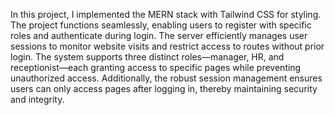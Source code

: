 In this project, I implemented the MERN stack with Tailwind CSS for styling. The project functions seamlessly, enabling users to register with specific roles and authenticate during login. The server efficiently manages user sessions to monitor website visits and restrict access to routes without prior login.
The system supports three distinct roles—manager, HR, and receptionist—each granting access to specific pages while preventing unauthorized access. Additionally, the robust session management ensures users can only access pages after logging in, thereby maintaining security and integrity.

